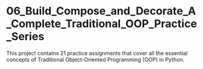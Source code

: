 # 06_Build_Compose_and_Decorate_A_Complete_Traditional_OOP_Practice_Series
This project contains 21 practice assignments that cover all the essential concepts of Traditional Object-Oriented Programming (OOP) in Python.
